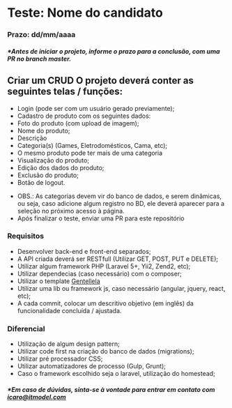# Teste: Nome do candidato

### Prazo: dd/mm/aaaa
##### *Antes de iniciar o projeto, informe o prazo para a conclusão, com uma PR no branch master.

## Criar um CRUD O projeto deverá conter as seguintes telas / funções:

- Login (pode ser com um usuário gerado previamente);
- Cadastro de produto com os seguintes dados:
- Foto do produto (com upload de imagem);
- Nome do produto;
- Descrição
- Categoria(s) (Games, Eletrodomésticos, Cama, etc);
- O mesmo produto pode ter mais de uma categoria
- Visualização do produto;
- Edição dos dados do produto;
- Exclusão do produto;
- Botão de logout.
* OBS.: As categorias devem vir do banco de dados, e serem dinâmicas, ou seja, caso adicione algum registro no BD, ele deverá aparecer para a seleção no próximo acesso à página.
* Após finalizar o teste, enviar uma PR para este repositório

### Requisitos

- Desenvolver back-end e front-end separados;
- A API criada deverá ser RESTfull (Utilizar GET, POST, PUT e DELETE);
- Utilizar algum framework PHP (Laravel 5+, Yii2, Zend2, etc);
- Utilizar dependecias (caso necessário) com o composer;
- Utilizar o template [Gentellela](https://github.com/puikinsh/gentelella)
- Utilizar uma lib ou framework js, caso necessário (angular, jquery, react, etc);
- A cada commit, colocar um descritivo objetivo (em inglês) da funcionalidade concluída / ajustada.

### Diferencial
- Utilização de algum design pattern;
- Utilizar code first na criação do banco de dados (migrations);
- Utilizar pré processador CSS;
- Utilizar automatizadores de processo (Gulp, Grunt);
- Caso o framework escolhido seja o laravel, utilização do homestead;

##### *Em caso de dúvidas, sinta-se à vontade para entrar em contato com icaro@itmodel.com
